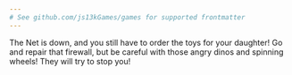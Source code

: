 ```yaml
---
# See github.com/js13kGames/games for supported frontmatter
---
```

The Net is down, and you still have to order the toys for your daughter!
Go and repair that firewall, but be careful with those angry dinos and spinning wheels! They will try to stop you!